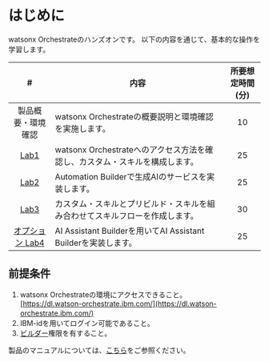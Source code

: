 # はじめに

watsonx Orchestrateのハンズオンです。
以下の内容を通じて、基本的な操作を学習します。

|  #                         |                      内容                                         |所要想定時間(分)|
|:---:                       |------------------------------------------------------------------|   :---:      |
|製品概要・環境確認             |watsonx Orchestrateの概要説明と環境確認を実施します。　　　　　　　　　　　　|10           |
|[Lab1](lab1.md)             |watsonx Orchestrateへのアクセス方法を確認し、カスタム・スキルを構成します。 |25           |
|[Lab2](lab2_GenAI.md)       |Automation Builderで生成AIのサービスを実装します。                      |25           |
|[Lab3](lab3.md)             |カスタム・スキルとプリビルド・スキルを組み合わせてスキルフローを作成します。    |30           |
|[オプション Lab4](lab5_AIAssistant.md) |AI Assistant Builderを用いてAI Assistant Builderを実装します。  |25           |

## 前提条件
 1. watsonx Orchestrateの環境にアクセスできること。  
 [https://dl.watson-orchestrate.ibm.com/](https://dl.watson-orchestrate.ibm.com/) 　　 
 2. IBM-idを用いてログイン可能であること。
 3. <a href="https://www.ibm.com/docs/ja/watsonx/watson-orchestrate/current?topic=team-roles-watsonx-orchestrate#builder" target="_blank" rel="noopener noreferrer">ビルダー</a>権限を有すること。


製品のマニュアルについては、<a href="https://www.ibm.com/docs/ja/watsonx/watson-orchestrate/current" target="_blank" rel="noopener noreferrer">こちら</a>をご参照ください。
